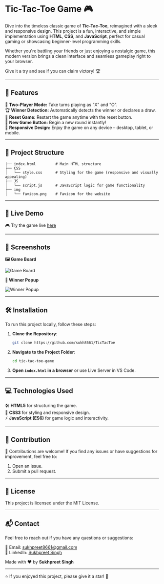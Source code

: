 # Tic-Tac-Toe Game 🎮 

Dive into the timeless classic game of **Tic-Tac-Toe**, reimagined with a sleek and responsive design. This project is a fun, interactive, and simple implementation using **HTML**, **CSS**, and **JavaScript**, perfect for casual gaming or showcasing beginner-level programming skills.

Whether you're battling your friends or just enjoying a nostalgic game, this modern version brings a clean interface and seamless gameplay right to your browser.

Give it a try and see if you can claim victory! 🏆

---

## 📝 Features

🌟 **Two-Player Mode:** Take turns playing as "X" and "O".  
🏆 **Winner Detection:** Automatically detects the winner or declares a draw.  
🔄 **Reset Game:** Restart the game anytime with the reset button.  
🚀 **New Game Button:** Begin a new round instantly!  
📱 **Responsive Design:** Enjoy the game on any device – desktop, tablet, or mobile.  

---

## 📂 Project Structure  

```plaintext
├── index.html         # Main HTML structure  
├── CSS  
│   └── style.css      # Styling for the game (responsive and visually appealing)  
├── JS  
│   └── script.js      # JavaScript logic for game functionality  
├── img  
│   └── favicon.png    # Favicon for the website  
```

---

## 🚀 Live Demo

🎮 Try the game live [here](https://tic-tac-toe-sukh.vercel.app/)

---

## 🎨 Screenshots

**🖼️ Game Board**

![Game Board](https://github.com/user-attachments/assets/29f0a02f-0b67-47ad-b13a-4b6a4af59911)

**🏅 Winner Popup**

![Winner Popup](https://github.com/user-attachments/assets/afb72106-a390-4f94-955e-10ad0f2618da)

---

## 🛠 Installation
To run this project locally, follow these steps:

1. **Clone the Repository**:
   ```sh
   git clone https://github.com/sukh8661/TicTacToe
   ```
2. **Navigate to the Project Folder**:
   ```sh
   cd tic-tac-toe-game

   ```
3. **Open ********`index.html`******** in a browser** or use Live Server in VS Code.

---

## 💻 Technologies Used

🛠️ **HTML5** for structuring the game.  
🎨 **CSS3** for styling and responsive design.  
⚡ **JavaScript (ES6)** for game logic and interactivity.

---

## 🤝 Contribution
👋 Contributions are welcome!
If you find any issues or have suggestions for improvement, feel free to:

1. Open an issue.
2. Submit a pull request.

---

## 📜 License
This project is licensed under the MIT License.

---

## 📬 Contact
Feel free to reach out if you have any questions or suggestions:

📧 Email: sukhpreet8661@gmail.com  
💼 LinkedIn: [Sukhpreet Singh](https://www.linkedin.com/in/sukhpreet-singh-543651315/)

Made with ❤️ by **Sukhpreet Singh**

---

⭐ If you enjoyed this project, please give it a star! 🌟

